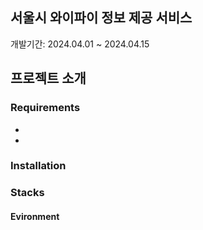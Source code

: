 ## 서울시 와이파이 정보 제공 서비스

개발기간: 2024.04.01 ~ 2024.04.15

## 프로젝트 소개

### Requirements
- 
-
### Installation

### Stacks
#### Evironment

